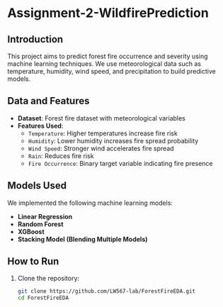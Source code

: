 # Assignment-2-WildfirePrediction

##  Introduction
This project aims to predict forest fire occurrence and severity using machine learning techniques. We use meteorological data such as temperature, humidity, wind speed, and precipitation to build predictive models.

##  Data and Features
- **Dataset**: Forest fire dataset with meteorological variables
- **Features Used**:
  - `Temperature`: Higher temperatures increase fire risk
  - `Humidity`: Lower humidity increases fire spread probability
  - `Wind Speed`: Stronger wind accelerates fire spread
  - `Rain`: Reduces fire risk
  - `Fire Occurrence`: Binary target variable indicating fire presence

##  Models Used
We implemented the following machine learning models:
- **Linear Regression**
- **Random Forest**
- **XGBoost**
- **Stacking Model (Blending Multiple Models)**

##  How to Run
1. Clone the repository:
   ```bash
   git clone https://github.com/LW567-lab/ForestFireEDA.git
   cd ForestFireEDA
